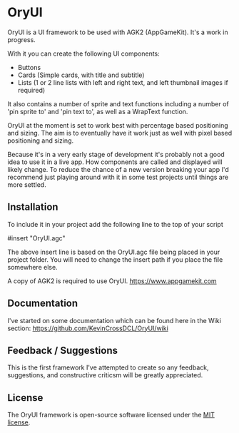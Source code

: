 # OryUI
OryUI is a UI framework to be used with AGK2 (AppGameKit). It's a work in progress.

With it you can create the following UI components:

* Buttons
* Cards (Simple cards, with title and subtitle)
* Lists (1 or 2 line lists with left and right text, and left thumbnail images if required)

It also contains a number of sprite and text functions including a number of 'pin sprite to' and 'pin text to', as well as a WrapText function.

OryUI at the moment is set to work best with percentage based positioning and sizing. The aim is to eventually have it work just as well with pixel based positioning and sizing.

Because it's in a very early stage of development it's probably not a good idea to use it in a live app. How components are called and displayed will likely change. To reduce the chance of a new version breaking your app I'd recommend just playing around with it in some test projects until things are more settled.

## Installation
To include it in your project add the following line to the top of your script

#insert "OryUI.agc"

The above insert line is based on the OryUI.agc file being placed in your project folder. You will need to change the insert path if you place the file somewhere else.

A copy of AGK2 is required to use OryUI. https://www.appgamekit.com

## Documentation
I've started on some documentation which can be found here in the Wiki section: https://github.com/KevinCrossDCL/OryUI/wiki

## Feedback / Suggestions
This is the first framework I've attempted to create so any feedback, suggestions, and constructive criticsm will be greatly appreciated.

## License
The OryUI framework is open-source software licensed under the [MIT license](https://opensource.org/licenses/MIT).

